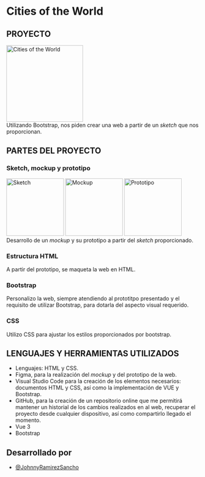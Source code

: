 # Cities of the World

## PROYECTO
<a href="https://yquetecuentas.com/f5/Cities-of-the-World/index.jpg" target="_blank"><img src="https://yquetecuentas.com/f5/Cities-of-the-World/index.jpg" alt="Cities of the World" width="200"></a>   
Utilizando Bootstrap, nos piden crear una web a partir de un _sketch_ que nos proporcionan.

## PARTES DEL PROYECTO

### Sketch, mockup y prototipo
<a href="https://yquetecuentas.com/f5/Cities-of-the-World/sketch.jpg" target="_blank"><img src="https://yquetecuentas.com/f5/Cities-of-the-World/sketch.jpg" alt="Sketch" width="150"></a>
<a href="https://yquetecuentas.com/f5/Cities-of-the-World/mockup.jpg" target="_blank"><img src="https://yquetecuentas.com/f5/Cities-of-the-World/mockup.jpg" alt="Mockup" width="150"></a>
<a href="https://yquetecuentas.com/f5/Cities-of-the-World/prototipo.jpg" target="_blank"><img src="https://yquetecuentas.com/f5/Cities-of-the-World/prototipo.jpg" alt="Prototipo" width="150"></a>
Desarrollo de un _mockup_ y su prototipo a partir del _sketch_ proporcionado.

### Estructura HTML
A partir del prototipo, se maqueta la web en HTML.

### Bootstrap
Personalizo la web, siempre atendiendo al prototitpo presentado y el requisito de utilizar Bootstrap, para dotarla del aspecto visual requerido.

### CSS
Utilizo CSS para ajustar los estilos proporcionados por bootstrap.

## LENGUAJES Y HERRAMIENTAS UTILIZADOS
- Lenguajes: HTML y CSS.
- Figma, para la realización del _mockup_ y del prototipo de la web.
- Visual Studio Code para la creación de los elementos necesarios: documentos HTML y CSS, así como la implementación de VUE y Bootstrap.
- GitHub, para la creación de un repositorio online que me permitirá mantener un historial de los cambios realizados en al web, recuperar el proyecto desde cualquier dispositivo, así como compartirlo llegado el momento.
- Vue 3
- Bootstrap

## Desarrollado por
- [@JohnnyRamirezSancho](https://github.com/JohnnyRamirezSancho)